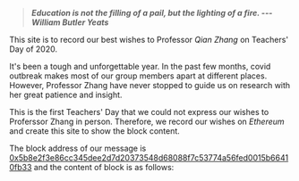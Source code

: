 > ***Education is not the filling of a pail, but the lighting of a fire. --- William Butler Yeats***

This site is to record our best wishes to Professor _Qian Zhang_ on Teachers' Day of 2020. 

It's been a tough and unforgettable year. In the past few months, covid outbreak makes most of our group members apart at different places. However, Professor Zhang have never stopped to guide us on research with her great patience and insight. 

This is the first Teachers' Day that we could not express our wishes to Proferssor Zhang in person. Therefore, we record our wishes on _Ethereum_ and create this site to show the block content. 

The block address of our message is [0x5b8e2f3e86cc345dee2d7d20373548d68088f7c53774a56fed0015b66410fb33](https://etherscan.io/tx/0x5b8e2f3e86cc345dee2d7d20373548d68088f7c53774a56fed0015b66410fb33) and the content of block is as follows:


<script src="https://unpkg.com/web3@latest/dist/web3.min.js"></script>
<script type="text/javascript" src="./fetch.js" charset="utf-8"></script>
<div id="text"></div>



